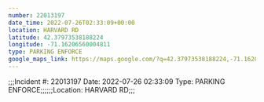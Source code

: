 ```yaml
---
number: 22013197
date_time: 2022-07-26T02:33:09+00:00
location: HARVARD RD
latitude: 42.37973538188224
longitude: -71.16206560004811
type: PARKING ENFORCE
google_maps_link: https://maps.google.com/?q=42.37973538188224,-71.16206560004811
---
```


;;;Incident #: 22013197  Date: 2022-07-26 02:33:09   Type: PARKING ENFORCE;;;;;;Location: HARVARD RD;;;

